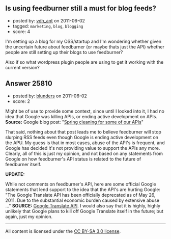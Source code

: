 ## Is using feedburner still a must for blog feeds?

- posted by: [vdh_ant](https://stackexchange.com/users/-1/10990-vdh-ant) on 2011-06-02
- tagged: `marketing`, `blog`, `blogging`
- score: 4

I'm setting up a blog for my OSS/startup and I'm wondering whether given the uncertain future about feedburner (or maybe thats just the API) whether people are still setting up their blogs to use feedburner?

Also if so what wordpress plugin people are using to get it working with the current version?


## Answer 25810

- posted by: [blunders](https://stackexchange.com/users/-1/4764-blunders) on 2011-06-02
- score: 2

<p>Might be of use to provide some context, since until I looked into it, I had no idea that Google was killing APIs, or ending active development on APIs. <strong>Source:</strong> Google blog post: "<a href="http://googlecode.blogspot.com/2011/05/spring-cleaning-for-some-of-our-apis.html" rel="nofollow">Spring cleaning for some of our APIs</a>" </p>

<p>That said, nothing about that post leads me to believe feedburner will stop slurping RSS feeds even though Google is ending active development on the APU. My guess is that in most cases, abuse of the API's is frequent, and Google has decided it's not providing value to support the APIs any more. Clearly, all of this is just my opinion, and not based on any statements from Google on how feedburner's API status is related to the future of feedburner itself. </p>

<p><strong>UPDATE:</strong></p>

<p>While not comments on feedburner's API, here are some official Google statements that lend support to the idea that the API's are hurting Google: "The Google Translate API has been officially deprecated as of May 26, 2011. Due to the substantial economic burden caused by extensive abuse ..." <strong>SOURCE:</strong> <a href="https://code.google.com/apis/language/translate/overview.html" rel="nofollow">Google Translate API</a>.  I would also say that it is highly, highly unlikely that Google plans to kill off Google Translate itself in the future; but again, just my opinion.</p>




---

All content is licensed under the [CC BY-SA 3.0 license](https://creativecommons.org/licenses/by-sa/3.0/).
